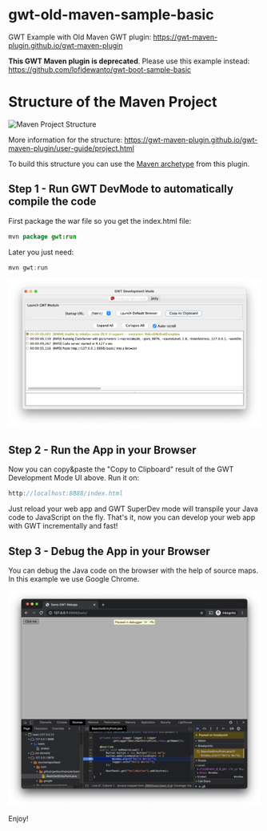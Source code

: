 # gwt-old-maven-sample-basic

GWT Example with Old Maven GWT plugin: https://gwt-maven-plugin.github.io/gwt-maven-plugin

**This GWT Maven plugin is deprecated**. Please use this example instead: https://github.com/lofidewanto/gwt-boot-sample-basic

# Structure of the Maven Project

![Maven Project Structure](https://gwt-maven-plugin.github.io/gwt-maven-plugin/images/user-guide/projectLayout.png?raw=true "Maven Project Structure")

More information for the structure: https://gwt-maven-plugin.github.io/gwt-maven-plugin/user-guide/project.html

To build this structure you can use the [Maven archetype](https://gwt-maven-plugin.github.io/gwt-maven-plugin/user-guide/archetype.html) from this plugin.

## Step 1 - Run GWT DevMode to automatically compile the code

First package the war file so you get the index.html file:

```java
mvn package gwt:run
```

Later you just need: 

```java
mvn gwt:run
```

![GWT Development Mode](gwt-boot-sample-development-mode.png?raw=true "GWT Development Mode")

## Step 2 - Run the App in your Browser

Now you can copy&paste the "Copy to Clipboard" result of the GWT Development Mode UI above. Run it on:

```java
http://localhost:8888/index.html
```

Just reload your web app and GWT SuperDev mode will transpile your
Java code to JavaScript on the fly. That's it, now you can develop 
your web app with GWT incrementally and fast! 

## Step 3 - Debug the App in your Browser

You can debug the Java code on the browser with the help of source maps. In this example we use Google Chrome.

![GWT Debug Chrome](gwt-boot-sample-debugging.png?raw=true "GWT Debug Chrome")

Enjoy! 
